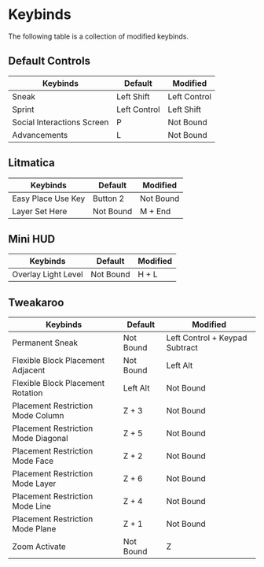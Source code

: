 # Keybinds

The following table is a collection of modified keybinds.

## Default Controls

| Keybinds | Default | Modified |
| --- | --- | --- |
| Sneak | Left Shift | Left Control |
| Sprint | Left Control | Left Shift |
| Social Interactions Screen | P | Not Bound |
| Advancements | L | Not Bound |

## Litmatica

| Keybinds | Default | Modified |
| --- | --- | --- |
| Easy Place Use Key | Button 2 | Not Bound |
| Layer Set Here | Not Bound | M + End |

## Mini HUD

| Keybinds | Default | Modified |
| --- | --- | --- |
| Overlay Light Level | Not Bound | H + L |

## Tweakaroo

| Keybinds | Default | Modified |
| --- | --- | --- |
| Permanent Sneak | Not Bound | Left Control + Keypad Subtract |
| Flexible Block Placement Adjacent | Not Bound | Left Alt |
| Flexible Block Placement Rotation | Left Alt | Not Bound |
| Placement Restriction Mode Column| Z + 3 | Not Bound |
| Placement Restriction Mode Diagonal | Z + 5| Not Bound |
| Placement Restriction Mode Face | Z + 2 | Not Bound |
| Placement Restriction Mode Layer| Z + 6 | Not Bound |
| Placement Restriction Mode Line | Z + 4 | Not Bound |
| Placement Restriction Mode Plane | Z + 1 | Not Bound |
| Zoom Activate | Not Bound | Z |
